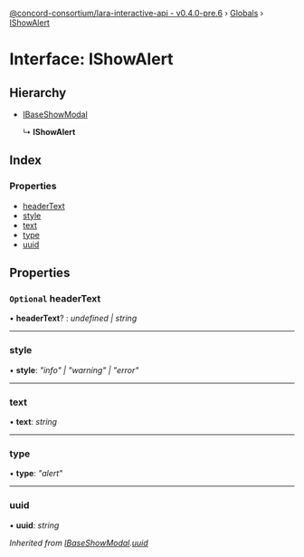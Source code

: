[@concord-consortium/lara-interactive-api - v0.4.0-pre.6](../README.md) › [Globals](../globals.md) › [IShowAlert](ishowalert.md)

# Interface: IShowAlert

## Hierarchy

* [IBaseShowModal](ibaseshowmodal.md)

  ↳ **IShowAlert**

## Index

### Properties

* [headerText](ishowalert.md#optional-headertext)
* [style](ishowalert.md#style)
* [text](ishowalert.md#text)
* [type](ishowalert.md#type)
* [uuid](ishowalert.md#uuid)

## Properties

### `Optional` headerText

• **headerText**? : *undefined | string*

___

###  style

• **style**: *"info" | "warning" | "error"*

___

###  text

• **text**: *string*

___

###  type

• **type**: *"alert"*

___

###  uuid

• **uuid**: *string*

*Inherited from [IBaseShowModal](ibaseshowmodal.md).[uuid](ibaseshowmodal.md#uuid)*
